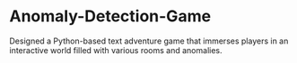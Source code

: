 # Anomaly-Detection-Game
Designed a Python-based text adventure game that immerses players in an interactive world filled with various rooms and anomalies.
